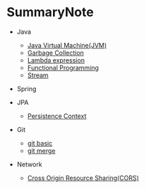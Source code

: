 # SummaryNote

- Java
  - [Java Virtual Machine(JVM)](javanotes/JVM.md)
  - [Garbage Collection](javanotes/GC.md)
  - [Lambda expression](javanotes/Lambda.md)
  - [Functional Programming](javanotes/FunctionalProgramming.md)
  - [Stream](javanotes/Stream.md)

- Spring
- JPA
  - [Persistence Context](JPA/Persistence.md)

- Git
  - [git basic](Git/git_basic.md)
  - [git merge](Git/merge_method.md)

- Network
  - [Cross Origin Resource Sharing(CORS)](Network/CORS.md)
  